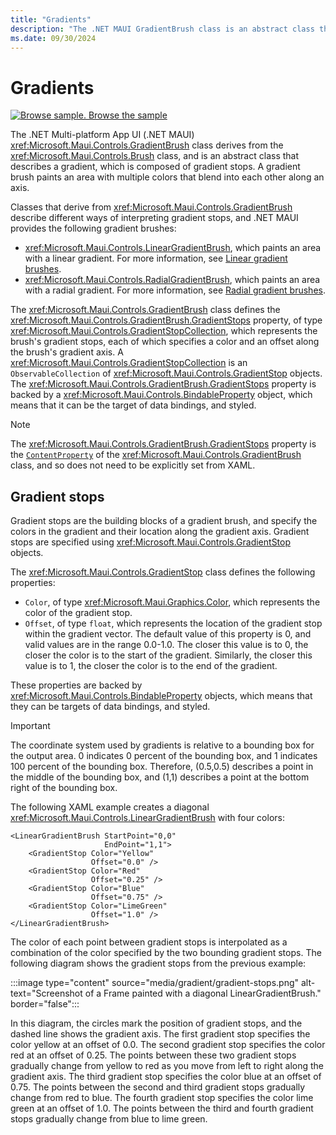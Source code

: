 ```yaml
---
title: "Gradients"
description: "The .NET MAUI GradientBrush class is an abstract class that describes a gradient, composed of gradient stops."
ms.date: 09/30/2024
---
```


# Gradients

[![Browse sample.](~/media/code-sample.png) Browse the sample](/samples/dotnet/maui-samples/userinterface-brushes)

The .NET Multi-platform App UI (.NET MAUI) <xref:Microsoft.Maui.Controls.GradientBrush> class derives from the <xref:Microsoft.Maui.Controls.Brush> class, and is an abstract class that describes a gradient, which is composed of gradient stops. A gradient brush paints an area with multiple colors that blend into each other along an axis.

Classes that derive from <xref:Microsoft.Maui.Controls.GradientBrush> describe different ways of interpreting gradient stops, and .NET MAUI provides the following gradient brushes:

- <xref:Microsoft.Maui.Controls.LinearGradientBrush>, which paints an area with a linear gradient. For more information, see [Linear gradient brushes](lineargradient.md).
- <xref:Microsoft.Maui.Controls.RadialGradientBrush>, which paints an area with a radial gradient. For more information, see [Radial gradient brushes](radialgradient.md).

The <xref:Microsoft.Maui.Controls.GradientBrush> class defines the <xref:Microsoft.Maui.Controls.GradientBrush.GradientStops> property, of type <xref:Microsoft.Maui.Controls.GradientStopCollection>, which represents the brush's gradient stops, each of which specifies a color and an offset along the brush's gradient axis. A <xref:Microsoft.Maui.Controls.GradientStopCollection> is an `ObservableCollection` of <xref:Microsoft.Maui.Controls.GradientStop> objects. The <xref:Microsoft.Maui.Controls.GradientBrush.GradientStops> property is backed by a <xref:Microsoft.Maui.Controls.BindableProperty> object, which means that it can be the target of data bindings, and styled.

> [!NOTE]
> The <xref:Microsoft.Maui.Controls.GradientBrush.GradientStops> property is the [`ContentProperty`](xref:Microsoft.Maui.Controls.ContentPropertyAttribute) of the <xref:Microsoft.Maui.Controls.GradientBrush> class, and so does not need to be explicitly set from XAML.

## Gradient stops

Gradient stops are the building blocks of a gradient brush, and specify the colors in the gradient and their location along the gradient axis. Gradient stops are specified using <xref:Microsoft.Maui.Controls.GradientStop> objects.

The <xref:Microsoft.Maui.Controls.GradientStop> class defines the following properties:

- `Color`, of type <xref:Microsoft.Maui.Graphics.Color>, which represents the color of the gradient stop.
- `Offset`, of type `float`, which represents the location of the gradient stop within the gradient vector. The default value of this property is 0, and valid values are in the range 0.0-1.0. The closer this value is to 0, the closer the color is to the start of the gradient. Similarly, the closer this value is to 1, the closer the color is to the end of the gradient.

These properties are backed by <xref:Microsoft.Maui.Controls.BindableProperty> objects, which means that they can be targets of data bindings, and styled.

> [!IMPORTANT]
> The coordinate system used by gradients is relative to a bounding box for the output area. 0 indicates 0 percent of the bounding box, and 1 indicates 100 percent of the bounding box. Therefore, (0.5,0.5) describes a point in the middle of the bounding box, and (1,1) describes a point at the bottom right of the bounding box.

The following XAML example creates a diagonal <xref:Microsoft.Maui.Controls.LinearGradientBrush> with four colors:

```xaml
<LinearGradientBrush StartPoint="0,0"
                     EndPoint="1,1">
    <GradientStop Color="Yellow"
                  Offset="0.0" />
    <GradientStop Color="Red"
                  Offset="0.25" />
    <GradientStop Color="Blue"
                  Offset="0.75" />             
    <GradientStop Color="LimeGreen"
                  Offset="1.0" />
</LinearGradientBrush>                                                       
```

The color of each point between gradient stops is interpolated as a combination of the color specified by the two bounding gradient stops. The following diagram shows the gradient stops from the previous example:

:::image type="content" source="media/gradient/gradient-stops.png" alt-text="Screenshot of a Frame painted with a diagonal LinearGradientBrush." border="false":::

In this diagram, the circles mark the position of gradient stops, and the dashed line shows the gradient axis. The first gradient stop specifies the color yellow at an offset of 0.0. The second gradient stop specifies the color red at an offset of 0.25. The points between these two gradient stops gradually change from yellow to red as you move from left to right along the gradient axis. The third gradient stop specifies the color blue at an offset of 0.75. The points between the second and third gradient stops gradually change from red to blue. The fourth gradient stop specifies the color lime green at an offset of 1.0. The points between the third and fourth gradient stops gradually change from blue to lime green.
